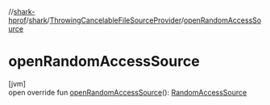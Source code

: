 //[shark-hprof](../../../index.md)/[shark](../index.md)/[ThrowingCancelableFileSourceProvider](index.md)/[openRandomAccessSource](open-random-access-source.md)

# openRandomAccessSource

[jvm]\
open override fun [openRandomAccessSource](open-random-access-source.md)(): [RandomAccessSource](../-random-access-source/index.md)
